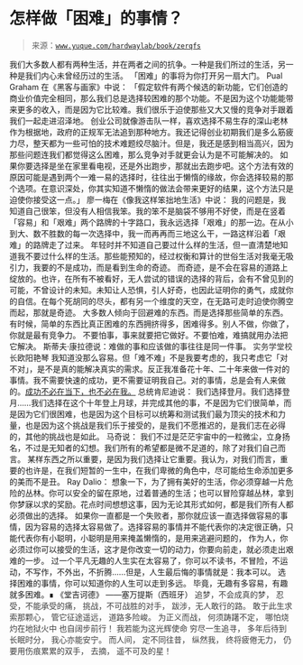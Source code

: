 # 怎样做「困难」的事情？

> 来源：[`www.yuque.com/hardwaylab/book/zerqfs`](https://www.yuque.com/hardwaylab/book/zerqfs)

<ne-p id="u2249fa07" data-lake-id="u2249fa07"><ne-text id="u6b767f8e">我们大多数人都有两种生活，并在两者之间的抗争。一种是我们所过的生活，另一种是我们内心未曾经历过的生活。</ne-text></ne-p> <ne-p id="u1229b937" data-lake-id="u1229b937"><ne-text id="u79bd963b">「困难」的事将为你打开另一扇大门。</ne-text></ne-p> <ne-p id="92dfe81961545cb5d0e347b98fdc759c" data-lake-id="92dfe81961545cb5d0e347b98fdc759c"><ne-text id="u0bfc3bde">Pual Graham 在《黑客与画家》中说：</ne-text></ne-p> <ne-quote id="ue1cc2170" data-lake-id="ue1cc2170"><ne-p id="u201eeee3" data-lake-id="u201eeee3"><ne-text id="ub7acc170" style="background-color: rgba(221, 221, 221, 0.1);">「假定软件有两个候选的新功能，它们创造的商业价值完全相同，那么我们总是选择较困难的那个功能。不是因为这个功能能带来更多的收入，而是因为它比较难。我们很乐于迫使那些又大又慢的竞争对手跟着我们一起走进沼泽地。</ne-text></ne-p> <ne-p id="u138089b7" data-lake-id="u138089b7"><ne-text id="u96989b19" style="background-color: rgba(221, 221, 221, 0.1);">创业公司就像游击队一样，喜欢选择不易生存的深山老林作为根据地，政府的正规军无法追到那种地方。我还记得创业初期我们是多么筋疲力尽，整天都为一些可怕的技术难题绞尽脑汁。但是，我还是感到相当高兴，因为那些问题连我们都觉得这么困难，那么竞争对手就更会认为是不可能解决的。</ne-text></ne-p> <ne-p id="u1b6dce95" data-lake-id="u1b6dce95"><ne-text id="ue0bbbf4d" style="background-color: rgba(221, 221, 221, 0.1);">如果你要选择是坐在家里看电视，还是外出跑步，那就出去跑步吧。这个方法有效的原因可能是遇到两个一难一易的选择时，往往出于懒惰的缘故，你会选择较易的那个选项。在意识深处，你其实知道不懒惰的做法会带来更好的结果，这个方法只是迫使你接受这一点。」</ne-text></ne-p></ne-quote> <ne-p id="u8b692a72" data-lake-id="u8b692a72"><ne-text id="u9633e048">廖一梅在《像我这样笨拙地生活》中说：</ne-text></ne-p> <ne-quote id="u5772d8fe" data-lake-id="u5772d8fe"><ne-p id="uc782757f" data-lake-id="uc782757f"><ne-text id="u9ba10bf3">我的问题是，我知道自己很笨，但没有人相信我笨。我的笨不是脑袋不够用不好使，而是在竖着「容易」和「艰难」两个路牌的十字路口，我永远选择「艰难」的那一边。在从小到大、数不胜数的每一次选择中，我一而再再而三地这么干，一路这样沿着「艰难」的路牌走了过来。</ne-text></ne-p> <ne-p id="u75ac524f" data-lake-id="u75ac524f"><ne-text id="u46f473d0">年轻时并不知道自己要过什么样的生活，但一直清楚地知道我不要过什么样的生活。那些能预知的，经过权衡和算计的世俗生活对我毫无吸引力，我要的不是成功，而是看到生命的奇迹。</ne-text></ne-p> <ne-p id="u38d6badf" data-lake-id="u38d6badf"><ne-text id="u84a7a19c">而奇迹，是不会在容易的道路上绽放的。也许，在所有不被看好，无人尝试的错误的选择的背后，会有不曾见到的可能，不曾设计的未知。未知让人恐惧，引人好奇，也因此证明你的勇气，成就你的自信。在每个死胡同的尽头，都有另一个维度的天空，在无路可走时迫使你腾空而起，那就是奇迹。</ne-text></ne-p></ne-quote> <ne-p id="u36ed43b6" data-lake-id="u36ed43b6"><ne-text id="uea31538b">大多数人倾向于回避难的东西。而是选择那些简单的东西。有时候，简单的东西比真正困难的东西拥挤得多，困难得多。别人不做，你做了，你就是最有竞争力。</ne-text></ne-p> <ne-p id="u79d72a85" data-lake-id="u79d72a85"><ne-text id="u50ef2a10">不要怕事，事来就要把它做好。不要怕难，难搞就用办法把它解决。</ne-text></ne-p> <ne-p id="5059c770025dedd2b47258a16ebf25f5" data-lake-id="5059c770025dedd2b47258a16ebf25f5" ne-alignment="justify"><ne-text id="uebefea90">斯蒂夫·康拉德说：难做的事和应该做的事往往是同一件事。</ne-text></ne-p> <ne-p id="u5f5da599" data-lake-id="u5f5da599" ne-alignment="justify"><ne-text id="u7e0969f2" ne-fontsize="15" style="color: rgb(51, 51, 51);">实务学堂校长</ne-text><ne-text id="u4809e7a0">欧阳艳琴</ne-text></ne-p> <ne-quote id="u5e0a4fe2" data-lake-id="u5e0a4fe2"><ne-p id="u77637dd4" data-lake-id="u77637dd4" ne-alignment="justify"><ne-text id="u0ab76bea">我知道没那么容易。但「难不难」不是我要考虑的，我只考虑它「对不对」，是不是真的能解决真实的需求。反正我准备花十年、二十年来做一件对的事情。我不需要快速的成功，更不需要证明我自己。对的事情，总是会有人来做的。</ne-text>[<ne-text id="u9e5c2bb5">成功不必在当下，也不必在我。</ne-text>](https://mp.weixin.qq.com/s/JbHcK-ehSYVfn4zy5pgSXg)</ne-p></ne-quote> <ne-p id="ue3ce4655" data-lake-id="ue3ce4655"><ne-text id="udf52d34f">总统肯尼迪说：</ne-text></ne-p> <ne-quote id="uf77a7a36" data-lake-id="uf77a7a36"><ne-p id="u5554fb35" data-lake-id="u5554fb35"><ne-text id="u5636fc36">我们选择登月。我们选择登月……我们选择在这个十年登上月球，并完成其他的事，不是因为它们很简单，而是因为它们很困难，也是因为这个目标可以统筹和测试我们最为顶尖的技术和力量，也是因为这个挑战是我们乐于接受的，是我们不愿推迟的，是我们志在必得的，其他的挑战也是如此。</ne-text></ne-p></ne-quote> <ne-p id="u8573b918" data-lake-id="u8573b918"><ne-text id="u2cd6484f">马奇说：</ne-text></ne-p> <ne-quote id="ude25cea8" data-lake-id="ude25cea8"><ne-p id="u2c07d4bd" data-lake-id="u2c07d4bd"><ne-text id="u98ac1805">我们不过是茫茫宇宙中的一粒微尘，立身扬名，不过是无知者的幻想。我们所有的希望都是微不足道的，除了对我们自己而言。</ne-text></ne-p> <ne-p id="ubd56b915" data-lake-id="ubd56b915"><ne-text id="u92e648de">某样东西之所以重要，是因为我们选择让它重要。我认为，对我们而言，重要的也许是，在我们短暂的一生中，在我们卑微的角色中，尽可能给生命添加更多的美而不是丑。</ne-text></ne-p></ne-quote> <ne-p id="uaf8a4252" data-lake-id="uaf8a4252"><ne-text id="ua58d8079">Ray Dalio：</ne-text></ne-p> <ne-quote id="ue40403c6" data-lake-id="ue40403c6"><ne-p id="u7ad79068" data-lake-id="u7ad79068"><ne-text id="u82ee8e44">想象一下，为了拥有美好的生活，你必须穿越一片危险的丛林。你可以安全的留在原地，过着普通的生活；也可以冒险穿越丛林，拿到你梦寐以求的奖励。花点时间想想这事，因为无论其形式如何，都是我们所有人都必须做出的选择。</ne-text></ne-p></ne-quote> <ne-p id="ue7c9a885" data-lake-id="ue7c9a885"><ne-text id="u9be89ab7">如果你一直都是一个失败者，那你就应该一直选择做容易的事情，因为容易的选择太容易做了。选择容易的事情并不能代表你的决定很正确，只能代表你有小聪明，小聪明是用来掩盖懒惰的，是用来逃避问题的，</ne-text></ne-p> <ne-p id="u9c46ead8" data-lake-id="u9c46ead8"><ne-text id="u0b09cf28">作为人，你必须过你可以接受的生活，这才是你改变一切的动力，你要向前走，就必须走出艰难的一步。</ne-text></ne-p> <ne-p id="ueea6a6ac" data-lake-id="ueea6a6ac"><ne-text id="u0d2e937a">过一个平凡无趣的人生实在太容易了，你可以不读书，不冒险，不运动，不写作，不外出，不折腾……但是，人生最后悔的事情就是：我本可以。</ne-text></ne-p> <ne-p id="98641a81117c7b453b4ea5869dad2e44" data-lake-id="98641a81117c7b453b4ea5869dad2e44"><ne-text id="u24f29385">选择困难的事情，你可以知道你的人生可以走到多远。</ne-text></ne-p> <ne-p id="u9a0ced56" data-lake-id="u9a0ced56"><ne-text id="u8a1fbb84">毕竟，无趣有多容易，有趣就多困难。∎</ne-text></ne-p> <ne-p id="ua068624a" data-lake-id="ua068624a"><ne-text id="ub1d39bc5" ne-bold="true">《堂吉诃德》</ne-text></ne-p> <ne-p id="u4b138983" data-lake-id="u4b138983"><ne-text id="u3c8bc0be">——塞万提斯（西班牙）</ne-text></ne-p> <ne-quote id="uacfdb1cc" data-lake-id="uacfdb1cc"><ne-p id="u60640b3e" data-lake-id="u60640b3e" ne-alignment="left"><ne-text id="u5cc6c85b" ne-fontsize="15" style="color: rgb(62, 62, 62);">追梦，不会成真的梦，</ne-text></ne-p> <ne-p id="ud5bff610" data-lake-id="ud5bff610" ne-alignment="left"><ne-text id="u44c33991" ne-fontsize="15" style="color: rgb(62, 62, 62);">忍受，不能承受的痛，</ne-text></ne-p> <ne-p id="uc78ec450" data-lake-id="uc78ec450" ne-alignment="left"><ne-text id="uef1d0be0" ne-fontsize="15" style="color: rgb(62, 62, 62);">挑战，不可战胜的对手，</ne-text></ne-p> <ne-p id="uedafc4eb" data-lake-id="uedafc4eb" ne-alignment="left"><ne-text id="u8426cbb4" ne-fontsize="15" style="color: rgb(62, 62, 62);">跋涉，无人敢行的路。</ne-text></ne-p> <ne-p id="u074f8c8b" data-lake-id="u074f8c8b" ne-alignment="left"><ne-text id="u22f64288" ne-fontsize="15" style="color: rgb(62, 62, 62);">敢于此生求索那颗心，</ne-text></ne-p> <ne-p id="ua746ef9c" data-lake-id="ua746ef9c" ne-alignment="left"><ne-text id="ue33c4321" ne-fontsize="15" style="color: rgb(62, 62, 62);">管它征途遥远，</ne-text></ne-p> <ne-p id="ue757c1ef" data-lake-id="ue757c1ef" ne-alignment="left"><ne-text id="u457f11d2" ne-fontsize="15" style="color: rgb(62, 62, 62);">道路多险峻。</ne-text></ne-p> <ne-p id="ude2aa0af" data-lake-id="ude2aa0af" ne-alignment="left"><ne-text id="u4c68e34a" ne-fontsize="15" style="color: rgb(62, 62, 62);">为正义而战，</ne-text></ne-p> <ne-p id="udb5ebe7a" data-lake-id="udb5ebe7a" ne-alignment="left"><ne-text id="u57dac793" ne-fontsize="15" style="color: rgb(62, 62, 62);">何须踌躇不定，</ne-text></ne-p> <ne-p id="uf5bfbed2" data-lake-id="uf5bfbed2" ne-alignment="left"><ne-text id="uf073cbb3" ne-fontsize="15" style="color: rgb(62, 62, 62);">哪怕烧灼在地狱火中</ne-text></ne-p> <ne-p id="ubf1edf47" data-lake-id="ubf1edf47" ne-alignment="left"><ne-text id="u1988b765" ne-fontsize="15" style="color: rgb(62, 62, 62);">也自阔步前行！</ne-text></ne-p> <ne-p id="udab1317d" data-lake-id="udab1317d" ne-alignment="left"><ne-text id="u47a6907a" ne-fontsize="15" style="color: rgb(62, 62, 62);">我若能为这光辉使命</ne-text></ne-p> <ne-p id="ubf3d8473" data-lake-id="ubf3d8473" ne-alignment="left"><ne-text id="u89504b6d" ne-fontsize="15" style="color: rgb(62, 62, 62);">穷尽一生追寻，</ne-text></ne-p> <ne-p id="u0b7c6de9" data-lake-id="u0b7c6de9" ne-alignment="left"><ne-text id="u0b32d9d7" ne-fontsize="15" style="color: rgb(62, 62, 62);">多年后待到长眠时分，</ne-text></ne-p> <ne-p id="u4066d7b3" data-lake-id="u4066d7b3" ne-alignment="left"><ne-text id="ua0739a7f" ne-fontsize="15" style="color: rgb(62, 62, 62);">我心亦能安宁。</ne-text></ne-p> <ne-p id="u85e070e8" data-lake-id="u85e070e8" ne-alignment="left"><ne-text id="u956d8b44" ne-fontsize="15" style="color: rgb(62, 62, 62);">而人间，</ne-text></ne-p> <ne-p id="ueb8f6e32" data-lake-id="ueb8f6e32" ne-alignment="left"><ne-text id="u7e2a83e1" ne-fontsize="15" style="color: rgb(62, 62, 62);">定不同往昔，</ne-text></ne-p> <ne-p id="ub868a1dd" data-lake-id="ub868a1dd" ne-alignment="left"><ne-text id="u7483a6be" ne-fontsize="15" style="color: rgb(62, 62, 62);">纵然我，</ne-text></ne-p> <ne-p id="u914a2196" data-lake-id="u914a2196" ne-alignment="left"><ne-text id="uf165cb76" ne-fontsize="15" style="color: rgb(62, 62, 62);">终将疲倦无力，</ne-text></ne-p> <ne-p id="u2e3223f3" data-lake-id="u2e3223f3" ne-alignment="left"><ne-text id="u119e897b" ne-fontsize="15" style="color: rgb(62, 62, 62);">仍要用伤痕累累的双手，</ne-text></ne-p> <ne-p id="u294e21a8" data-lake-id="u294e21a8" ne-alignment="left"><ne-text id="u1d8e1e97" ne-fontsize="15" style="color: rgb(62, 62, 62);">去摘，</ne-text></ne-p> <ne-p id="u3b0fc02d" data-lake-id="u3b0fc02d" ne-alignment="left"><ne-text id="u716c05ac" ne-fontsize="15" style="color: rgb(62, 62, 62);">遥不可及的星！</ne-text></ne-p></ne-quote>
